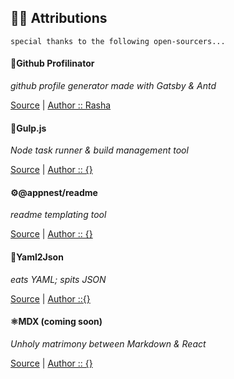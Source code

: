 
## 🙏🏿 Attributions

<code>special thanks to the following open-sourcers...</code>

#### 📃Github Profilinator
_github profile generator made with Gatsby & Antd_

[Source]() | [Author :: Rasha]() 

#### 🥤Gulp.js 
_Node task runner & build management tool_

[Source]() | [Author :: {}]() 
#### ⚙@appnest/readme 
_readme templating tool_

[Source]() | [Author :: {}]()

#### 🔁Yaml2Json
_eats YAML; spits JSON_

[Source]() | [Author ::{}]()
#### ⚛MDX (coming soon)
_Unholy matrimony between Markdown & React_

[Source]() | [Author :: {}]()